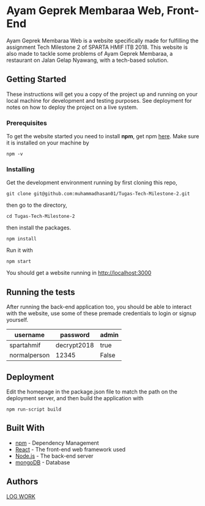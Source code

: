 # Ayam Geprek Membaraa Web, Front-End

Ayam Geprek Membaraa Web is a website specifically made for fulfilling the assignment Tech Milestone 2 of SPARTA HMIF ITB 2018. This website is also made to tackle some problems of Ayam Geprek Membaraa, a restaurant on Jalan Gelap Nyawang, with a tech-based solution.

## Getting Started

These instructions will get you a copy of the project up and running on your local machine for development and testing purposes. See deployment for notes on how to deploy the project on a live system.

### Prerequisites

To get the website started you need to install **npm**, get npm [here](https://www.npmjs.com/get-npm). Make sure it is installed on your machine by

```
npm -v
```

### Installing

Get the development environment running by first cloning this repo,

```
git clone git@github.com:muhammadhasan01/Tugas-Tech-Milestone-2.git
```

then go to the directory,

```
cd Tugas-Tech-Milestone-2
```
then install the packages.
```
npm install
```
Run it with
```
npm start
```
You should get a website running in <http://localhost:3000>

## Running the tests

After running the back-end application too, you should be able to interact with the website, use some of these premade credentials to login or signup yourself.

username | password | admin
--- | --- | ---
spartahmif | decrypt2018 | true
normalperson | 12345 | False


## Deployment

Edit the homepage in the package.json file to match the path on the deployment server, and then build the application with
```
npm run-script build
```

## Built With

* [npm](https://www.npmjs.com/) - Dependency Management
* [React](https://reactjs.org/) - The front-end web framework used
* [Node.js](https://nodejs.org/en/) - The back-end server
* [mongoDB](https://www.mongodb.com/cloud/atlas) - Database

## Authors

[LOG WORK](https://drive.google.com/open?id=1tEgLB2PFvfkTas5rlvyu1ZaA-TRvsuAbt5CRLzFBGEA)
